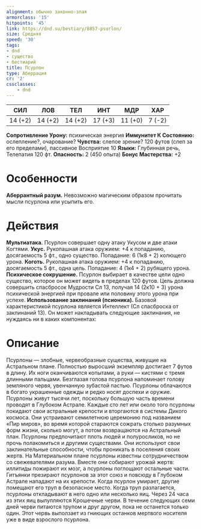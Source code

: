 ```yaml
---
alignment: обычно законно-злая
armorclass: '15'
hitpoints: '45'
link: https://dnd.su/bestiary/8857-psurlon/
size: Средняя
speed: '30'
tags:
- dnd
- существо
- бестиарий
title: Псурлон
type: Аберрация
cr: '2'
cssclasses:
    - dnd
---
```



| СИЛ | ЛОВ | ТЕЛ | ИНТ | МДР | ХАР |
|---|---|---|---|---|---|
| 14 (+2) | 14 (+2) | 14 (+2) | 17 (+3) | 11 (+0) | 7 (-2) |
**Сопротивление Урону:** психическая энергия
**Иммунитет К Состоянию:** ослепление?, очарование?
**Чувства:** слепое зрение? 120 футов (слеп за его пределами), пассивное Восприятие 10
**Языки:** Глубинная речь, Телепатия 120 фт.
**Опасность:** 2 (450 опыта)
**Бонус Мастерства:** +2


# Особенности
**Аберрантный разум.** Невозможно магическим образом прочитать мысли псурлона или усыпить его.


# Действия
**Мультиатака.** Псурлон совершает одну атаку Укусом и две атаки Когтями.
**Укус.** Рукопашная атака оружием: +4 к попаданию, досягаемость 5 фт., одно существо. Попадание: 6 (1к8 + 2) колющего урона.
**Коготь.** Рукопашная атака оружием: +4 к попаданию, досягаемость 5 фт., одна цель. Попадание: 4 (1к4 + 2) рубящего урона.
**Психическое сокрушение.** Псурлон выбирает в качестве цели одно существо, которое он может видеть в пределах 120 футов. Цель должна совершить спасбросок Мудрости Сл 13, получая 14 (2к10 + 3) урона психической энергией при провале или половину этого урона при успехе.
**Использование заклинаний (псионика).** Базовой характеристикой псурлона является Интеллект (Сл спасброска от заклинаний 13). Он может накладывать следующие заклинания, не нуждаясь ни в каких компонентах:


# Описание
Псурлоны — злобные, червеобразные существа, живущие на Астральном плане. Полностью выросший экземпляр достигает 7 футов в длину. Их ноги оканчиваются копытами, а руки — кистями с тремя длинными пальцами. Безглазая голова псурлона напоминает голову земляного червя, увенчанную зубастой пастью. Псурлоны облачаются в богато украшенные одежды и редко носят доспехи и оружие. Псурлоны живут тысячи лет, поскольку большую часть времени проводят в Глубоком Астрале. Каждые сто лет или около того псурлоны покидают свои астральные крепости и вторгаются в системы Дикого космоса. Они устраивают семилетнюю церемонию под названием «Пир миров», во время которой стараются сожрать столько разумных форм жизни, сколько могут, а потом возвращаются на Астральный план. Псурлоны предпочитают плоть людей и полуросликов, но не прочь полакомиться и другими существами. Они используют свои заклинательные способности, чтобы проникать в поселения своих жертв. На Материальном плане псурлоны известны сотрудничеством со свежевателями разума. Вместе они собирают урожай жертв: иллитиды пожирают их мозг, а псурлоны поглощают остальные части. Гитъянки презирают псурлонов за этот союз и повсюду в Глубоком Астрале нападают на их крепости. Когда псурлон умирает, другие помещают его труп в безопасное место. Когда труп разлагается, псурлоны откладывают в него одно или несколько яиц. Через 24 часа из этих яиц вылупляются Крошечные черви. В течение следующих семи дней черви питаются трупом и друг другом, пока не останется только один. Этот червь выползает из гниющих останков мертвого носителя уже в виде взрослого псурлона.